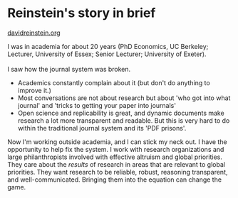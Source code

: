# Reinstein's story in brief

[davidreinstein.org](https://davidreinstein.org)

I was in academia for about 20 years (PhD Economics, UC Berkeley; Lecturer, University of Essex; Senior Lecturer; University of Exeter).\
\
I saw how the journal system was broken.

* Academics constantly complain about it (but don't do anything to improve it.)
* Most conversations are not about research but about 'who got into what journal' and 'tricks to getting your paper into journals'
* Open science and replicability is great, and dynamic documents make research a lot more transparent and readable. But this is very hard to do within the traditional journal system and its 'PDF prisons'.

Now I'm working outside academia, and I can stick my neck out. I have the opportunity to help fix the system. I work with research organizations and large philanthropists involved with effective altruism and global priorities. They care about the _results_ of research in areas that are relevant to global priorities. They want research to be reliable, robust, reasoning transparent, and well-communicated. Bringing them into the equation can change the game.
